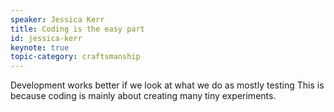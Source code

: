 ```yaml
---
speaker: Jessica Kerr
title: Coding is the easy part
id: jessica-kerr
keynote: true
topic-category: craftsmanship
---
```


<!--<a href="http://www.slideshare.net/Kevlin/the-error-of-our-ways">[Slides]</a>-->

Development works better if we look at what we do as mostly testing
This is because coding is mainly about creating many tiny experiments.
